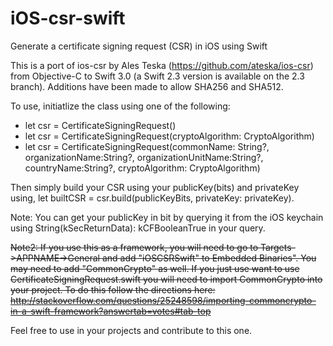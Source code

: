 # iOS-csr-swift
Generate a certificate signing request (CSR) in iOS using Swift

This is a port of ios-csr by Ales Teska (https://github.com/ateska/ios-csr) from Objective-C to Swift 3.0 (a Swift 2.3 version is available on the 2.3 branch). 
Additions have been made to allow SHA256 and SHA512. 

To use, initiatlize the class using one of the following: 
- let csr = CertificateSigningRequest()
- let csr = CertificateSigningRequest(cryptoAlgorithm: CryptoAlgorithm)
- let csr = CertificateSigningRequest(commonName: String?, organizationName:String?, organizationUnitName:String?, countryName:String?, cryptoAlgorithm: CryptoAlgorithm)

Then simply build your CSR using your publicKey(bits) and privateKey using, let builtCSR = csr.build(publicKeyBits, privateKey: privateKey).

Note: You can get your publicKey in bit by querying it from the iOS keychain using String(kSecReturnData): kCFBooleanTrue in your query. 

~~Note2: If you use this as a framework, you will need to go to Targets->APPNAME->General and add "iOSCSRSwift" to Embedded Binaries". You may need to add "CommonCrypto" as well. If you just use want to use CertificateSigningRequest.swift you will need to import CommonCrypto into your project. To do this follow the directions here: http://stackoverflow.com/questions/25248598/importing-commoncrypto-in-a-swift-framework?answertab=votes#tab-top~~

Feel free to use in your projects and contribute to this one.
